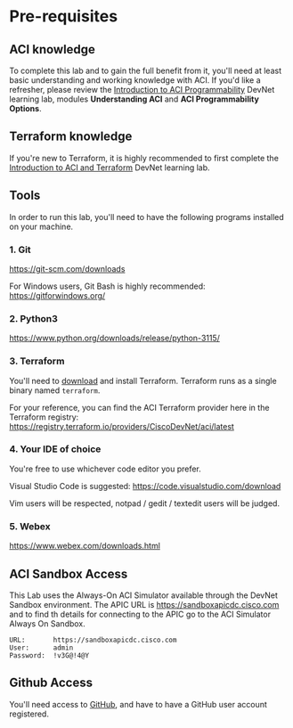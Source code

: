 # Pre-requisites


## ACI knowledge

To complete this lab and to gain the full benefit from it, you'll need at least basic understanding and working knowledge with ACI.
If you'd like a refresher, please review the [Introduction to ACI Programmability](https://developer.cisco.com/learning/modules/intro-to-aci/) DevNet learning lab, modules **Understanding ACI** and **ACI Programmability Options**.


## Terraform knowledge

If you're new to Terraform, it is highly recommended to first complete the [Introduction to ACI and Terraform](https://developer.cisco.com/learning/modules/terraform-aci-intro/) DevNet learning lab.


## Tools

In order to run this lab, you'll need to have the following programs installed on your machine.

### 1. Git
https://git-scm.com/downloads

For Windows users, Git Bash is highly recommended:
https://gitforwindows.org/

### 2. Python3
https://www.python.org/downloads/release/python-3115/

### 3. Terraform
You'll need to [download](
https://developer.hashicorp.com/terraform/downloads) and install Terraform. 
Terraform runs as a single binary named `terraform`.

For your reference, you can find the ACI Terraform provider here in the Terraform registry:
https://registry.terraform.io/providers/CiscoDevNet/aci/latest

### 4. Your IDE of choice
You're free to use whichever code editor you prefer.

Visual Studio Code is suggested:
https://code.visualstudio.com/download

Vim users will be respected, notpad / gedit / textedit users will be judged.

### 5. Webex
https://www.webex.com/downloads.html


## ACI Sandbox Access
This Lab uses the Always-On ACI Simulator available through the DevNet Sandbox environment. The APIC URL is https://sandboxapicdc.cisco.com and to find th details for connecting to the APIC go to the ACI Simulator Always On Sandbox.

```
URL:       https://sandboxapicdc.cisco.com
User:      admin
Password:  !v3G@!4@Y
```

## Github Access
You'll need access to [GitHub](https://github.com/), and have to have a GitHub user account registered.

